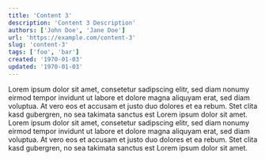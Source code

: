 ```yaml
---
title: 'Content 3'
description: 'Content 3 Description'
authors: ['John Doe', 'Jane Doe']
url: 'https://example.com/content-3'
slug: 'content-3'
tags: ['foo', 'bar']
created: '1970-01-03'
updated: '1970-01-03'
---
```


Lorem ipsum dolor sit amet, consetetur sadipscing elitr, sed diam nonumy eirmod tempor invidunt ut labore et dolore magna aliquyam erat, sed diam voluptua. At vero eos et accusam et justo duo dolores et ea rebum. Stet clita kasd gubergren, no sea takimata sanctus est Lorem ipsum dolor sit amet. Lorem ipsum dolor sit amet, consetetur sadipscing elitr, sed diam nonumy eirmod tempor invidunt ut labore et dolore magna aliquyam erat, sed diam voluptua. At vero eos et accusam et justo duo dolores et ea rebum. Stet clita kasd gubergren, no sea takimata sanctus est Lorem ipsum dolor sit amet.
